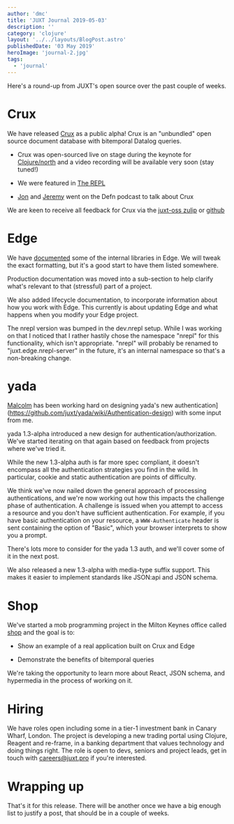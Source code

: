 ```yaml
---
author: 'dmc'
title: 'JUXT Journal 2019-05-03'
description: ''
category: 'clojure'
layout: '../../layouts/BlogPost.astro'
publishedDate: '03 May 2019'
heroImage: 'journal-2.jpg'
tags:
  - 'journal'
---
```


Here's a round-up from JUXT's open source over the past couple of weeks.

# Crux

We have released [Crux](https://juxt.pro/crux/) as a public alpha! Crux
is an "unbundled" open source document database with bitemporal
Datalog queries.

- Crux was open-sourced live on stage during the keynote for
  [Clojure/north](https://clojurenorth.com/jon-pither.html) and a
  video recording will be available very soon (stay tuned!)

- We were featured in [The REPL](https://www.therepl.net/87/)

- [Jon](https://juxt.pro/people/jon.html) and
  [Jeremy](https://juxt.pro/people/jdt.html) went on the Defn podcast
  to talk about Crux

We are keen to receive all feedback for Crux via the [juxt-oss
zulip](https://juxt-oss.zulipchat.com/#narrow/stream/194466-crux) or
[github](https://github.com/juxt/crux)

# Edge

We have [documented](https://juxt.pro/edge/docs/built-in-libraries.html)
some of the internal libraries in Edge. We will tweak the exact
formatting, but it's a good start to have them listed somewhere.

Production documentation was moved into a sub-section to help clarify
what's relevant to that (stressful) part of a project.

We also added lifecycle documentation, to incorporate information about
how you work with Edge. This currently is about updating Edge and what
happens when you modify your Edge project.

The nrepl version was bumped in the dev.nrepl setup. While I was working
on that I noticed that I rather hastily chose the namespace "nrepl"
for this functionality, which isn't appropriate. "nrepl" will probably
be renamed to "juxt.edge.nrepl-server" in the future, it's an internal
namespace so that's a non-breaking change.

# yada

[Malcolm](https://juxt.pro/people/mal.html) has been working hard on
designing yada\'s new
authentication](https://github.com/juxt/yada/wiki/Authentication-design)
with some input from me.

yada 1.3-alpha introduced a new design for
authentication/authorization. We've started iterating on that again
based on feedback from projects where we've tried it.

While the new 1.3-alpha auth is far more spec compliant, it doesn't
encompass all the authentication strategies you find in the wild. In
particular, cookie and static authentication are points of difficulty.

We think we've now nailed down the general approach of processing
authentications, and we're now working out how this impacts the
challenge phase of authentication. A challenge is issued when you
attempt to access a resource and you don't have sufficient
authentication. For example, if you have basic authentication on your
resource, a `WWW-Authenticate` header is sent containing the option of
\"Basic\", which your browser interprets to show you a prompt.

There's lots more to consider for the yada 1.3 auth, and we'll
cover some of it in the next post.

We also released a new 1.3-alpha with media-type suffix support. This
makes it easier to implement standards like JSON:api and JSON schema.

# Shop

We've started a mob programming project in the Milton Keynes office
called [shop](https://github.com/juxt/shop) and the goal is to:

- Show an example of a real application built on Crux and Edge

- Demonstrate the benefits of bitemporal queries

We're taking the opportunity to learn more about React, JSON schema, and
hypermedia in the process of working on it.

# Hiring

We have roles open including some in a tier-1 investment bank in Canary
Wharf, London. The project is developing a new trading portal using
Clojure, Reagent and re-frame, in a banking department that values
technology and doing things right. The role is open to devs, seniors and
project leads, get in touch with <careers@juxt.pro> if you're
interested.

# Wrapping up

That's it for this release. There will be another once we have a big
enough list to justify a post, that should be in a couple of weeks.
